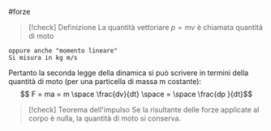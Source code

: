 #forze 
>[!check] Definizione
>La quantità vettoriare $p=mv$ è chiamata quantità di moto 

	oppure anche "momento lineare"
	Si misura in kg m/s

Pertanto la seconda legge della dinamica si può scrivere  in termini della quantità di moto (per una particella di massa m costante):
$$ F = ma = m \space \frac{dv}{dt} \space = \space \frac{dp }{dt}$$

>[!check] Teorema dell'impulso
>Se la risultante delle forze applicate al corpo è nulla, la quantità di moto si conserva.

